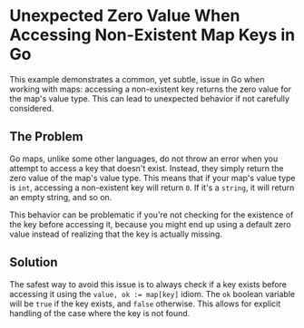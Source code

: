 # Unexpected Zero Value When Accessing Non-Existent Map Keys in Go

This example demonstrates a common, yet subtle, issue in Go when working with maps: accessing a non-existent key returns the zero value for the map's value type. This can lead to unexpected behavior if not carefully considered.

## The Problem

Go maps, unlike some other languages, do not throw an error when you attempt to access a key that doesn't exist. Instead, they simply return the zero value of the map's value type. This means that if your map's value type is `int`, accessing a non-existent key will return `0`. If it's a `string`, it will return an empty string, and so on.

This behavior can be problematic if you're not checking for the existence of the key before accessing it, because you might end up using a default zero value instead of realizing that the key is actually missing.

## Solution

The safest way to avoid this issue is to always check if a key exists before accessing it using the `value, ok := map[key]` idiom.  The `ok` boolean variable will be `true` if the key exists, and `false` otherwise. This allows for explicit handling of the case where the key is not found.
